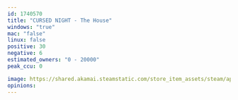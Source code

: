 ```yaml
---
id: 1740570
title: "CURSED NIGHT - The House"
windows: "true"
mac: "false"
linux: false
positive: 30
negative: 6
estimated_owners: "0 - 20000"
peak_ccu: 0

image: https://shared.akamai.steamstatic.com/store_item_assets/steam/apps/1740570/header.jpg?t=1642758619
opinions:
---
```

